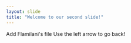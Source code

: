 ```yaml
---
layout: slide
title: "Welcome to our second slide!"
---
```

Add Flamilani's file
Use the left arrow to go back!
